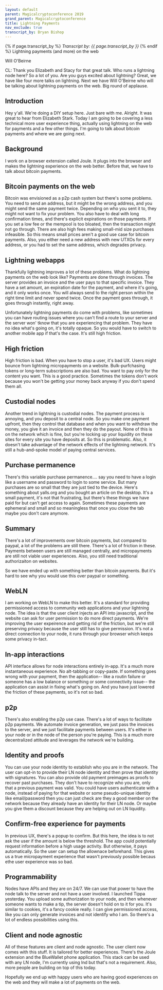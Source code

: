 ```yaml
---
layout: default
parent: Magicalcryptoconference 2019
grand_parent: Magicalcryptoconference
title: Lightning Payments
nav_exclude: true
transcript_by: Bryan Bishop
---
```


{% if page.transcript_by %} <i>Transcript by:
{{ page.transcript_by }}</i> {% endif %} Lightning payments (and more)
on the web

Will O'Beirne

CL: Thank you Elizabeth and Stacy for that great talk. Who runs a
lightning node here? So a lot of you. Are you guys excited about
lightning? Great, we have like four more talks on lightning. Next we
have Will O'Beirne who will be talking about lightning payments on the
web. Big round of applause.

## Introduction

Hey y'all. We're doing a DIY setup here. Just bare with me. Alright. It
was great to hear from Elizabeth Stark. Today I am going to be covering
a less technical more user experience thing, actually using lightning on
the web for payments and a few other things. I'm going to talk about
bitcoin payments and where we are going next.

## Background

I work on a browser extension called Joule. It plugs into the browser
and makes the lightning experience on the web better. Before that, we
have to talk about bitcoin payments.

## Bitcoin payments on the web

Bitcoin was envisioned as a p2p cash system but there's some problems.
You need to send an address, but it might be the wrong address, and you
might send the same payment twice. Depending on who you sent it to, they
might not want to fix your problem. You also have to deal with long
confirmation times, and there's explicit expirations on those payments.
If you set a low fee or the mempool is too bloated, then the transaction
might not go through. There are also high fees making small-mid size
purchases infeasible. So this means small prices aren't a good use case
for bitcoin payments. Also, you either need a new address with new UTXOs
for every address, or you had to set the same address, which degrades
privacy.

## Lightning webapps

Thankfully lightning improves a lot of these problems. What do lightning
payments on the web look like? Payments are done through invoices. The
server provides an invoice and the user pays to that specific invoice.
They have a set amount, an expiration date for the payment, and where
it's going, and it only works once. You will always send to the right
person within the right time limit and never spend twice. Once the
payment goes through, it goes through instantly, right away.

Unfortunately lightning payments do come with problems, like sometimes
you can have routing issues where you can't find a route to your server
and the server won' tknow that you are experiencing that problem. They
have no idea what's going on, it's totally opaque. So you would have to
switch to another mobile app if that's the case. It's still high
friction.

## High friction

High friction is bad. When you have to stop a user, it's bad UX. Users
might bounce from lightning micropayments on a website. Bulk-purfchasing
tokens or long-term subscriptions are also bad. You want to pay only for
the content you want. This is a good practice. Sometimes the tokens
don't work because you won't be getting your money back anyway if you
don't spend them all.

## Custodial nodes

Another trend in lightning is custodial nodes. The payment process is
annoying, and you deposit to a central node. So you make one payment
upfront, then they control that database and when you want to withdraw
the money, you give it an invoice and then they do the payout. None of
this is on the network which is fine, but you're locking up your
liquidity on these sites for every site you have deposits at. So this is
problematic. Also, it doesn't take advantage of the network effects of
the lightning network. It's still a hub-and-spoke model of paying
central services.

## Purchase permanence

There's this variable purchase permanence.... say you need to have a
login like a username and password to login to some service. But many
purchases are so small that they are just tied to the device. Here's
something about yalls.org and you bought an article on the desktop. It's
a small payment, it's not that frustrating, but there's these things we
have paid for but can't get access to again. Sometimes these payments
are ephemeral and small and so meaningless that once you close the tab
maybe you don't care anymore.

## Summary

There's a lot of improvements over bitcoin payments, but compared to
paypal, a lot of the problems are still there. There's a lot of friction
in these. Payments between users are still managed centrally, and
micropayments are still not viable user experiences. Also, you still
need traditional authorizaiton on websites.

So we have ended up with something better than bitcoin payments. But
it's hard to see why you would use this over paypal or something.

## WebLN

I am working on WebLN to make this better. It's a standard for providing
permissioned access to community web applications and your lightning
node. The idea is that the user client injects an API into javascript,
and the website can ask for user permission to do more direct payments.
We're improving the user expeirence and getting rid of the friction, but
we're still preserving privacy because the user still has to give
permission. It's not a direct connection to your node, it runs through
your browser which keeps some privacy in-tact.

## In-app interactions

API interface allows for node interactions entirely in-app. It's a much
more instantaneous experience. No alt-tabbing or copy-paste. If
something goes wrong with your payment, then the application-- like a
routin failure or someone has a low balance or something or some
connectivity issue-- the application can assist in fixing what's going
on. And you have just lowered the friction of these payments, so it's
not so bad.

## p2p

There's also enabling the p2p use case. There's a lot of ways to
facilitate p2p payments. We automate invoice generation, we just pass
the invoices to the server, and we just facilitate payments between
users. It's either in your node or in the node of the person you're
paying. This is a much more decentralized attitude and leverages the
network we're building.

## Identity and proofs

You can use your node identity to establish who you are in the network.
The user can opt-in to provide their LN node identity and then prove
that identity with signatures. You can also provide old payment
preimages as proofs to recover past purchases. They don't have to
recognize who you are, only that a previous payment was valid. You could
have users authenticate with a node, instead of paying for that website
or some pseudo-unique identity like email/password then you can just
check are they a good member on the network because they already have an
identity for their LN node. Or maybe you give them a discount because
they are helping out on LN liquidity.

## Confirm-free experience for payments

In previous UX, there's a popup to confirm. But this here, the idea is
to not ask the user if the amount is below the threshold. The app could
potentially request information before a high usage activity. But
otherwise, it pays automatically. So the user can setup the allownace
beforehand. This gives us a true micropayment experience that wasn't
previously possible becaus ethe user experience was so bad.

## Programmability

Nodes have APIs and they are on 24/7. We can use that power to have the
node talk to the server and not have a user involved. I launched Tippa
yesterday. You upload some authorization to your node, and then whenever
someone wants to make a tip, the server doesn't hold on to it for you.
It's similar to cookies, it's a fancy cookie really. I can give
permissioned access, like you can only generate invoices and not
identify who I am. So there's a lot of endless possibilities using this.

## Client and node agnostic

All of these features are client and node agnostic. The user client now
comes with this stuff. It is tailored for better experiences. There's
the Joule extension and the BlueWallet phone application. This stack can
be used with any LN node, I'm currently using lnd but that's not a
requirement. Also, more people are building on top of this today.

Hopefully we end up with happy users who are having good experiences on
the web and they will make a lot of payments on the web.

